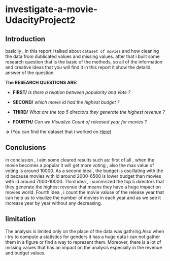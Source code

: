 # investigate-a-movie-UdacityProject2

## Introduction
basiclly , in this report i talked about `dataset of movies` and how cleaning the data from dublicated values and missing values.
after that i built some research question that is the basic of the methods, so all of the information and creative ideas that you will find it in this report it show the detaild answer of the question.

**The RESEARCH QUESTIONS ARE:**

* **FIRST/** _Is there a relation between popularity and Vote ?_

* **SECOND/** _which movie id had the highest budget ?_

* **THIRD/** _What are the top 5 directors they generate the highest revenue ?_

* **FOURTH/** _Can we Visualize Count of released year for movies ?_

**->** (You can find the dataset that i worked on [Here](https://drive.google.com/file/d/1s38w3N52ChABT_9oceUHDecVc8Exb3tz/view?usp=drivesdk))

## Conclusions
in conclusion , i aim some cleared results such as: first of all , when the movie becomes a popular it will get more voting , also the max value of voting is around 10000.
As a second idea , the budget is oscillating with the id because movies with id around 2000-6500 is lower budget than movies with id around 7000-10000.
Third idea , i summrized the top 5 directors that they generate the highest revenue that means they have a huge impact on movies world.
Fourth idea , i count the movie valuse of the release year that can help us to visulize the number of movies in each year and as we see it increase year by year without any decreasing.

## limitation

The analysis is limited only on the place of the data was gathring.Also when i try to compute a statistics for genders it has a huge data i can not gather them in a figure or find a way to represent them.
Moreover, there is a lot of missing values that has an impact on the analysis especially in the revenue and budget values.
